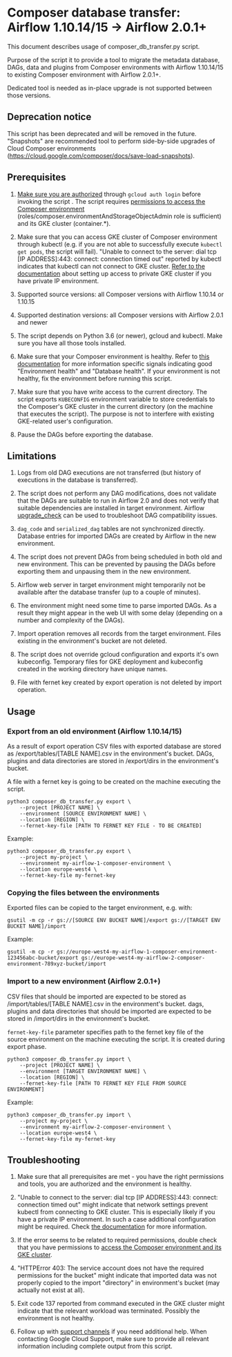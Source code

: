 # Composer database transfer: Airflow 1.10.14/15 -> Airflow 2.0.1+

This document describes usage of composer_db_transfer.py script.

Purpose of the script it to provide a tool to migrate the metadata database,
DAGs, data and plugins from Composer environments with Airflow 1.10.14/15 to
existing Composer environment with Airflow 2.0.1+.

Dedicated tool is needed as in-place upgrade is not supported between those
versions.

## Deprecation notice

This script has been deprecated and will be removed in the future. "Snapshots"
are recommended tool to perform side-by-side upgrades of Cloud Composer
environments (https://cloud.google.com/composer/docs/save-load-snapshots).

## Prerequisites

1.  [Make sure you are authorized](https://cloud.google.com/sdk/gcloud/reference/auth/login)
    through `gcloud auth login` before invoking the script . The script requires
    [permissions to access the Composer environment](https://cloud.google.com/composer/docs/how-to/access-control)
    (roles/composer.environmentAndStorageObjectAdmin role is sufficient) and its
    GKE cluster (container.*).

1.  Make sure that you can access GKE cluster of Composer environment through
    kubectl (e.g. if you are not able to successfully execute
    `kubectl get pods`, the script will fail). "Unable to connect to the server:
    dial tcp [IP ADDRESS]:443: connect: connection timed out" reported by
    kubectl indicates that kubectl can not connect to GKE cluster.
    [Refer to the documentation](https://cloud.google.com/kubernetes-engine/docs/how-to/private-clusters#cloud_shell)
    about setting up access to private GKE cluster if you have private IP environment.

1.  Supported source versions: all Composer versions with Airflow 1.10.14 or
    1.10.15

1.  Supported destination versions: all Composer versions with Airflow 2.0.1 and
    newer

1.  The script depends on Python 3.6 (or newer), gcloud and kubectl. Make sure
    you have all those tools installed.

1.  Make sure that your Composer environment is healthy. Refer to
    [this documentation](https://cloud.google.com/composer/docs/monitoring-dashboard)
    for more information specific signals indicating good "Environment health" and
    "Database health". If your environment is not healthy, fix the environment before
    running this script.

1.  Make sure that you have write access to the current directory. The script
    exports `KUBECONFIG` environment variable to store credentials to the
    Composer's GKE cluster in the current directory (on the machine that executes
    the script). The purpose is not to interfere with existing GKE-related
    user's configuration.

1.  Pause the DAGs before exporting the database.

## Limitations

1.  Logs from old DAG executions are not transferred (but history of executions
    in the database is transferred).

1.  The script does not perform any DAG modifications, does not validate that
    the DAGs are suitable to run in Airflow 2.0 and does not verify that
    suitable dependencies are installed in target environment. Airflow
    [upgrade_check](https://airflow.apache.org/docs/apache-airflow/stable/upgrading-from-1-10/upgrade-check.html)
    can be used to troubleshoot DAG compatibility issues.

1.  `dag_code` and `serialized_dag` tables are not synchronized directly.
    Database entries for imported DAGs are created by Airflow in the new
    environment.

1.  The script does not prevent DAGs from being scheduled in both old and new
    environment. This can be prevented by pausing the DAGs before exporting
    them and unpausing them in the new environment.

1.  Airflow web server in target environment might temporarily not be available
    after the database transfer (up to a couple of minutes).

1.  The environment might need some time to parse imported DAGs. As a result
    they might appear in the web UI with some delay (depending on a number and
    complexity of the DAGs).

1.  Import operation removes all records from the target environment. Files
    existing in the environment's bucket are not deleted.

1.  The script does not override gcloud configuration and exports it's own
    kubeconfig. Temporary files for GKE deployment and kubeconfig created in the
    working directory have unique names.

1.  File with fernet key created by export operation is not deleted by import
    operation.

## Usage

### Export from an old environment (Airflow 1.10.14/15)

As a result of export operation CSV files with exported database are stored as
/export/tables/[TABLE NAME].csv in the environment's bucket. DAGs, plugins and
data directories are stored in /export/dirs in the environment's bucket.

A file with a fernet key is going to be created on the machine executing the
script.

```
python3 composer_db_transfer.py export \
    --project [PROJECT NAME] \
    --environment [SOURCE ENVIRONMENT NAME] \
    --location [REGION] \
    --fernet-key-file [PATH TO FERNET KEY FILE - TO BE CREATED]
```

Example:

```
python3 composer_db_transfer.py export \
    --project my-project \
    --environment my-airflow-1-composer-environment \
    --location europe-west4 \
    --fernet-key-file my-fernet-key
```

### Copying the files between the environments

Exported files can be copied to the target environment, e.g. with:

```
gsutil -m cp -r gs://[SOURCE ENV BUCKET NAME]/export gs://[TARGET ENV BUCKET NAME]/import
```

Example:

```
gsutil -m cp -r gs://europe-west4-my-airflow-1-composer-environment-123456abc-bucket/export gs://europe-west4-my-airflow-2-composer-environment-789xyz-bucket/import
```

### Import to a new environment (Airflow 2.0.1+)

CSV files that should be imported are expected to be stored as
/import/tables/[TABLE NAME].csv in the environment's bucket. dags, plugins and
data directories that should be imported are expected to be stored in
/import/dirs in the environment's bucket.

`fernet-key-file` parameter specifies path to the fernet key file of the source
environment on the machine executing the script. It is created during export
phase.

```
python3 composer_db_transfer.py import \
    --project [PROJECT NAME] \
    --environment [TARGET ENVIRONMENT NAME] \
    --location [REGION] \
    --fernet-key-file [PATH TO FERNET KEY FILE FROM SOURCE ENVIRONMENT]
```

Example:

```
python3 composer_db_transfer.py import \
    --project my-project \
    --environment my-airflow-2-composer-environment \
    --location europe-west4 \
    --fernet-key-file my-fernet-key
```

## Troubleshooting

1.  Make sure that all prerequisites are met - you have the right permissions
    and tools, you are authorized and the environment is healthy.

1.  "Unable to connect to the server: dial tcp [IP ADDRESS]:443: connect:
    connection timed out" might indicate that network settings prevent kubectl
    from connecting to GKE cluster. This is especially likely if you have a
    private IP environment. In such a case additional configuration might be
    required. Check
    [the documentation](https://cloud.google.com/kubernetes-engine/docs/how-to/private-clusters#cloud_shell)
    for more information.

1.  If the error seems to be related to required permissions, double check that
    you have permissions to
    [access the Composer environment and its GKE cluster](https://cloud.google.com/composer/docs/how-to/access-control).

1.  "HTTPError 403: The service account does not have the required permissions
    for the bucket" might indicate that imported data was not properly copied to
    the import "directory" in environment's bucket (may actually not exist at
    all).

1.  Exit code 137 reported from command executed in the GKE cluster might
    indicate that the relevant workload was terminated. Possibly the environment
    is not healthy.

1.  Follow up with [support channels](https://cloud.google.com/composer/docs/getting-support)
    if you need additional help. When contacting Google Cloud Support, make sure to provide
    all relevant information including complete output from this script.
